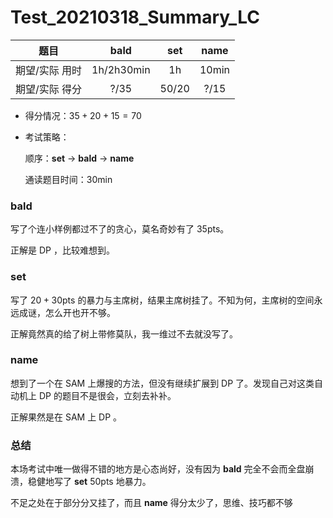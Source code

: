 # Test_20210318_Summary_LC

|      题目      |                  bald                   |      set      |       name       |
| :------------: | :-------------------------------------: | :-----------: | :--------------: |
| 期望/实际 用时 | $1\mathrm{h}/2\mathrm{h}30\mathrm{min}$ | $1\mathrm{h}$ | $10\mathrm{min}$ |
| 期望/实际 得分 |                 $?/35$                  |    $50/20$    |      $?/15$      |

* 得分情况：$35+20+15 = 70$

* 考试策略：

	顺序：**set** -> **bald** -> **name**

	通读题目时间：$30\mathrm{min}$



### **bald**

写了个连小样例都过不了的贪心，莫名奇妙有了 $35\mathrm{pts}$。

正解是 $\mathrm{DP}$ ，比较难想到。

### **set**

写了 $20+30\mathrm{pts}$ 的暴力与主席树，结果主席树挂了。不知为何，主席树的空间永远成谜，怎么开也开不够。

正解竟然真的给了树上带修莫队，我一维过不去就没写了。

### **name**

想到了一个在 $\mathrm{SAM}$ 上爆搜的方法，但没有继续扩展到 $\mathrm{DP}$ 了。发现自己对这类自动机上 $\mathrm{DP}$ 的题目不是很会，立刻去补补。

正解果然是在 $\mathrm{SAM}$ 上 $\mathrm{DP}$ 。



### 总结

本场考试中唯一做得不错的地方是心态尚好，没有因为 **bald** 完全不会而全盘崩溃，稳健地写了 **set** $50\mathrm{pts}$ 地暴力。

不足之处在于部分分又挂了，而且 **name** 得分太少了，思维、技巧都不够